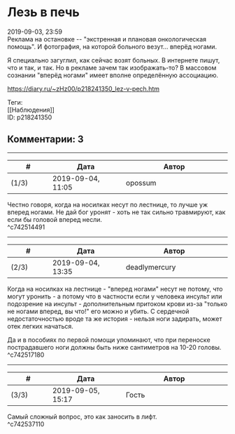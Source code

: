 Лезь в печь
===========

  
2019-09-03, 23:59  
 Реклама на остановке -- "экстренная и плановая онкологическая помощь". И фотография, на которой больного везут... вперёд ногами.   
   
 Я специально загуглил, как сейчас возят больных. В интернете пишут, что и так, и так. Но в рекламе зачем так изображать-то? В массовом сознании "вперёд ногами" имеет вполне определённую ассоциацию.   
  
<https://diary.ru/~zHz00/p218241350_lez-v-pech.htm>  
  
Теги:  
[[Наблюдения]]  
ID: p218241350  


Комментарии: 3
--------------

  


---



|         #         |              Дата              |                     Автор                     |           ID           |
| --- | --- | --- | --- |
| (1/3) | 2019-09-04, 11:05 | opossum | c742514491 |

  
 Честно говоря, когда на носилках несут по лестнице, то лучше уж вперед ногами. Не дай бог уронят - хоть не так сильно травмируют, как если бы головой вперед несли.   
 ^c742514491

---



|         #         |              Дата              |                     Автор                     |           ID           |
| --- | --- | --- | --- |
| (2/3) | 2019-09-04, 13:35 | deadlymercury | c742517180 |

  
 Когда на носилках на лестнице - "вперед ногами" несут не потому, что могут уронить - а потому что в частности если у человека инсульт или подозрение на инсульт - дополнительным притоком крови из-за "только не ногами вперед, вы что!" его можно и убить. С сердечной недостаточностью вроде та же история - нельзя ноги задирать, может отек легких начаться.   
   
 Да и в пособиях по первой помощи упоминают, что при переноске пострадавшего ноги должны быть ниже сантиметров на 10-20 головы.   
 ^c742517180

---



|         #         |              Дата              |                     Автор                     |           ID           |
| --- | --- | --- | --- |
| (3/3) | 2019-09-05, 15:17 | Гость | c742537110 |

  
 Самый сложный вопрос, это как заносить в лифт.   
 ^c742537110